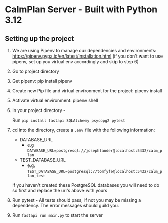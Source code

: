 # CalmPlan Server - Built with Python 3.12

## Setting up the project
1. We are using Pipenv to manage our dependencies and environments: https://pipenv.pypa.io/en/latest/installation.html
   (if you don't want to use pipenv, set up you virtual env accordingly and skip to step 6)
2. Go to project directory

3. Get pipenv: pip install pipenv

4. Create new Pip file and virtual environment for the project: pipenv install

5. Activate virtual environment: pipenv shell

6. In your project directory -

   Run `pip install fastapi SQLAlchemy psycopg2 pytest`

7. cd into the directory, create a `.env` file with the following information:

   - DATABASE_URL
     - e.g `DATABASE_URL=postgresql://josephlander@localhost:5432/calm_plan`
   - TEST_DATABASE_URL
     - e.g. `TEST_DATABASE_URL=postgresql://tomfyfe@localhost:5432/calm_plan_test`
   
   If you haven't created these PostgreSQL databases you will need to do so first and replace the url's above with yours

8. Run pytest - All tests should pass, if not you may be missing a dependency. The error messages should guild you.

9. Run `fastapi run main.py` to start the server
